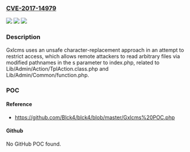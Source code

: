 ### [CVE-2017-14979](https://cve.mitre.org/cgi-bin/cvename.cgi?name=CVE-2017-14979)
![](https://img.shields.io/static/v1?label=Product&message=n%2Fa&color=blue)
![](https://img.shields.io/static/v1?label=Version&message=n%2Fa&color=blue)
![](https://img.shields.io/static/v1?label=Vulnerability&message=n%2Fa&color=brighgreen)

### Description

Gxlcms uses an unsafe character-replacement approach in an attempt to restrict access, which allows remote attackers to read arbitrary files via modified pathnames in the s parameter to index.php, related to Lib/Admin/Action/TplAction.class.php and Lib/Admin/Common/function.php.

### POC

#### Reference
- https://github.com/Blck4/blck4/blob/master/Gxlcms%20POC.php

#### Github
No GitHub POC found.

